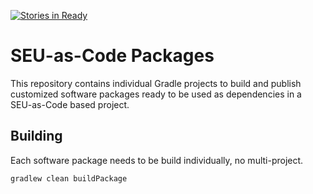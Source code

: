 [![Stories in Ready](https://badge.waffle.io/seu-as-code/seu-as-code.packages.png?label=ready&title=Ready)](https://waffle.io/seu-as-code/seu-as-code.packages)

# SEU-as-Code Packages

This repository contains individual Gradle projects to build and publish customized software packages 
ready to be used as dependencies in a SEU-as-Code based project.

## Building
Each software package needs to be build individually, no multi-project.
```groovy
gradlew clean buildPackage
```
